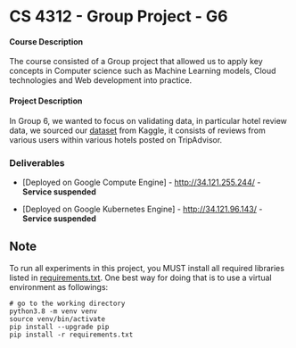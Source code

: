 # CS 4312 - Group Project - G6



#### Course Description
The course consisted of a Group project that allowed us to apply key concepts in Computer science such as Machine 
Learning models, Cloud technologies and Web development into practice. 


#### Project Description
In Group 6, we wanted  to focus on validating data, in particular hotel review data, we sourced our [dataset](https://www.kaggle.com/andrewmvd/trip-advisor-hotel-reviews) from Kaggle, it consists of reviews from various users within various hotels posted on TripAdvisor.


### Deliverables

- [Deployed on Google Compute Engine] - http://34.121.255.244/   - **Service suspended**
 
- [Deployed on Google Kubernetes Engine] - http://34.121.96.143/ - **Service suspended**


## Note
To run all experiments in this project, you MUST install all required libraries 
listed in [requirements.txt](./requirements.txt). One best way for doing that is to use a virtual environment 
as followings:
```commandline
# go to the working directory
python3.8 -m venv venv
source venv/bin/activate
pip install --upgrade pip
pip install -r requirements.txt
```
